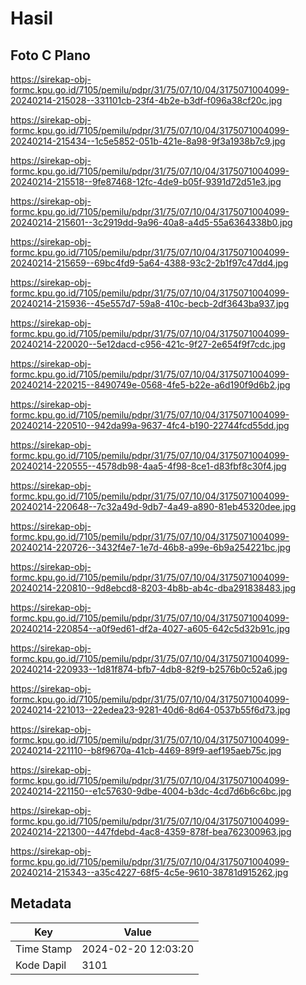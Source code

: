 # Hasil

## Foto C Plano

https://sirekap-obj-formc.kpu.go.id/7105/pemilu/pdpr/31/75/07/10/04/3175071004099-20240214-215028--331101cb-23f4-4b2e-b3df-f096a38cf20c.jpg

https://sirekap-obj-formc.kpu.go.id/7105/pemilu/pdpr/31/75/07/10/04/3175071004099-20240214-215434--1c5e5852-051b-421e-8a98-9f3a1938b7c9.jpg

https://sirekap-obj-formc.kpu.go.id/7105/pemilu/pdpr/31/75/07/10/04/3175071004099-20240214-215518--9fe87468-12fc-4de9-b05f-9391d72d51e3.jpg

https://sirekap-obj-formc.kpu.go.id/7105/pemilu/pdpr/31/75/07/10/04/3175071004099-20240214-215601--3c2919dd-9a96-40a8-a4d5-55a6364338b0.jpg

https://sirekap-obj-formc.kpu.go.id/7105/pemilu/pdpr/31/75/07/10/04/3175071004099-20240214-215659--69bc4fd9-5a64-4388-93c2-2b1f97c47dd4.jpg

https://sirekap-obj-formc.kpu.go.id/7105/pemilu/pdpr/31/75/07/10/04/3175071004099-20240214-215936--45e557d7-59a8-410c-becb-2df3643ba937.jpg

https://sirekap-obj-formc.kpu.go.id/7105/pemilu/pdpr/31/75/07/10/04/3175071004099-20240214-220020--5e12dacd-c956-421c-9f27-2e654f9f7cdc.jpg

https://sirekap-obj-formc.kpu.go.id/7105/pemilu/pdpr/31/75/07/10/04/3175071004099-20240214-220215--8490749e-0568-4fe5-b22e-a6d190f9d6b2.jpg

https://sirekap-obj-formc.kpu.go.id/7105/pemilu/pdpr/31/75/07/10/04/3175071004099-20240214-220510--942da99a-9637-4fc4-b190-22744fcd55dd.jpg

https://sirekap-obj-formc.kpu.go.id/7105/pemilu/pdpr/31/75/07/10/04/3175071004099-20240214-220555--4578db98-4aa5-4f98-8ce1-d83fbf8c30f4.jpg

https://sirekap-obj-formc.kpu.go.id/7105/pemilu/pdpr/31/75/07/10/04/3175071004099-20240214-220648--7c32a49d-9db7-4a49-a890-81eb45320dee.jpg

https://sirekap-obj-formc.kpu.go.id/7105/pemilu/pdpr/31/75/07/10/04/3175071004099-20240214-220726--3432f4e7-1e7d-46b8-a99e-6b9a254221bc.jpg

https://sirekap-obj-formc.kpu.go.id/7105/pemilu/pdpr/31/75/07/10/04/3175071004099-20240214-220810--9d8ebcd8-8203-4b8b-ab4c-dba291838483.jpg

https://sirekap-obj-formc.kpu.go.id/7105/pemilu/pdpr/31/75/07/10/04/3175071004099-20240214-220854--a0f9ed61-df2a-4027-a605-642c5d32b91c.jpg

https://sirekap-obj-formc.kpu.go.id/7105/pemilu/pdpr/31/75/07/10/04/3175071004099-20240214-220933--1d81f874-bfb7-4db8-82f9-b2576b0c52a6.jpg

https://sirekap-obj-formc.kpu.go.id/7105/pemilu/pdpr/31/75/07/10/04/3175071004099-20240214-221013--22edea23-9281-40d6-8d64-0537b55f6d73.jpg

https://sirekap-obj-formc.kpu.go.id/7105/pemilu/pdpr/31/75/07/10/04/3175071004099-20240214-221110--b8f9670a-41cb-4469-89f9-aef195aeb75c.jpg

https://sirekap-obj-formc.kpu.go.id/7105/pemilu/pdpr/31/75/07/10/04/3175071004099-20240214-221150--e1c57630-9dbe-4004-b3dc-4cd7d6b6c6bc.jpg

https://sirekap-obj-formc.kpu.go.id/7105/pemilu/pdpr/31/75/07/10/04/3175071004099-20240214-221300--447fdebd-4ac8-4359-878f-bea762300963.jpg

https://sirekap-obj-formc.kpu.go.id/7105/pemilu/pdpr/31/75/07/10/04/3175071004099-20240214-215343--a35c4227-68f5-4c5e-9610-38781d915262.jpg


## Metadata

| Key        | Value               |
| ---------- | ------------------- |
| Time Stamp | 2024-02-20 12:03:20 |
| Kode Dapil | 3101                |



